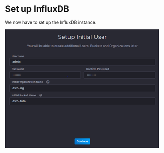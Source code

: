 # Set up InfluxDB

We now have to set up the InfluxDB instance.

![User Setup](./assets/img/user_setup.PNG)
